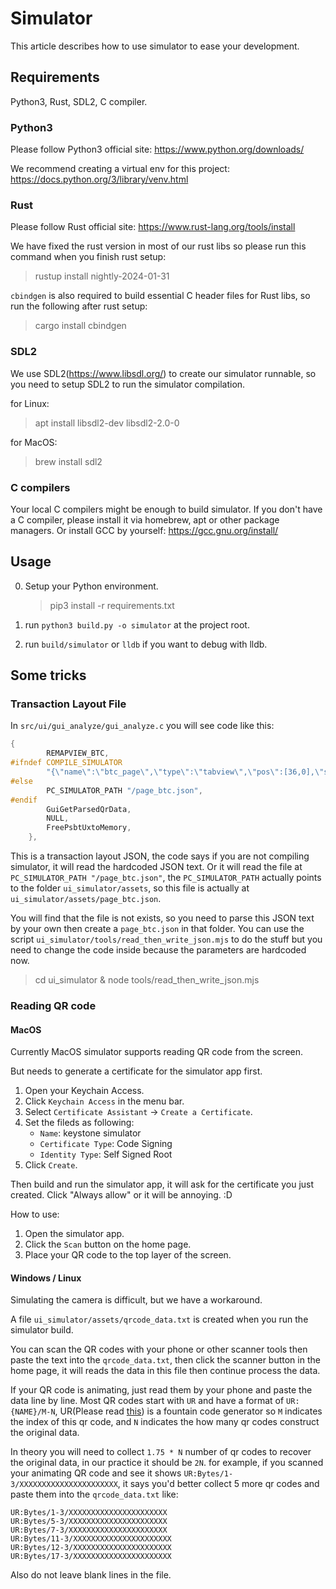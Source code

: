 # Simulator
This article describes how to use simulator to ease your development.

## Requirements
Python3, Rust, SDL2, C compiler.

### Python3
Please follow Python3 official site: https://www.python.org/downloads/

We recommend creating a virtual env for this project: https://docs.python.org/3/library/venv.html

### Rust
Please follow Rust official site: https://www.rust-lang.org/tools/install

We have fixed the rust version in most of our rust libs so please run this command when you finish rust setup: 
> rustup install nightly-2024-01-31

`cbindgen` is also required to build essential C header files for Rust libs, so run the following after rust setup: 
> cargo install cbindgen

### SDL2
We use SDL2(https://www.libsdl.org/) to create our simulator runnable, so you need to setup SDL2 to run the simulator compilation.

for Linux:
> apt install libsdl2-dev libsdl2-2.0-0

for MacOS:
> brew install sdl2

### C compilers
Your local C compilers might be enough to build simulator. If you don't have a C compiler, please install it via homebrew, apt or other package managers. Or install GCC by yourself: https://gcc.gnu.org/install/

## Usage
0. Setup your Python environment.
    > pip3 install -r requirements.txt

1. run `python3 build.py -o simulator` at the project root.

2. run `build/simulator` or `lldb` if you want to debug with lldb.

## Some tricks

### Transaction Layout File
In `src/ui/gui_analyze/gui_analyze.c` you will see code like this:
```C
{
        REMAPVIEW_BTC,
#ifndef COMPILE_SIMULATOR
        "{\"name\":\"btc_page\",\"type\":\"tabview\",\"pos\":[36,0],\"size\":[408,774],\"bg_color\":0,\"border_width\":0,\"children\":[{\"type\":\"tabview_child\",\"index\":1,\"tab_name\":\"Overview\",\"text_color\":16777215,\"font\":\"openSansEnIllustrate\",\"children\":[{\"type\":\"custom_container\",\"bg_color\":0,\"bg_opa\":0,\"pos\":[0,12],\"custom_show_func\":\"GuiBtcTxOverview\"}]},{\"type\":\"tabview_child\",\"index\":2,\"tab_name\":\"Details\",\"text_color\":16777215,\"font\":\"openSansEnIllustrate\",\"children\":[{\"type\":\"custom_container\",\"bg_color\":0,\"bg_opa\":0,\"pos\":[0,12],\"custom_show_func\":\"GuiBtcTxDetail\"}]}]}",
#else
        PC_SIMULATOR_PATH "/page_btc.json",
#endif
        GuiGetParsedQrData,
        NULL,
        FreePsbtUxtoMemory,
    },
```

This is a transaction layout JSON, the code says if you are not compiling simulator, it will read the hardcoded JSON text. Or it will read the file at `PC_SIMULATOR_PATH "/page_btc.json"`, the `PC_SIMULATOR_PATH` actually points to the folder `ui_simulator/assets`, so this file is actually at `ui_simulator/assets/page_btc.json`.

You will find that the file is not exists, so you need to parse this JSON text by your own then create a `page_btc.json` in that folder. You can use the script `ui_simulator/tools/read_then_write_json.mjs` to do the stuff but you need to change the code inside because the parameters are hardcoded now. 
> cd ui_simulator & node tools/read_then_write_json.mjs

### Reading QR code

#### MacOS
Currently MacOS simulator supports reading QR code from the screen. 

But needs to generate a certificate for the simulator app first.

1. Open your Keychain Access.
2. Click `Keychain Access` in the menu bar.
3. Select `Certificate Assistant` -> `Create a Certificate`.
4. Set the fileds as following:
    - `Name`: keystone simulator
    - `Certificate Type`: Code Signing
    - `Identity Type`: Self Signed Root
5. Click `Create`.

Then build and run the simulator app, it will ask for the certificate you just created. Click "Always allow" or it will be annoying. :D

How to use: 
1. Open the simulator app.
2. Click the `Scan` button on the home page.
3. Place your QR code to the top layer of the screen.

#### Windows / Linux
Simulating the camera is difficult, but we have a workaround.

A file `ui_simulator/assets/qrcode_data.txt` is created when you run the simulator build.

You can scan the QR codes with your phone or other scanner tools then paste the text into the `qrcode_data.txt`, then click the scanner button in the home page, it will reads the data in this file then continue process the data.

If your QR code is animating, just read them by your phone and paste the data line by line. Most QR codes start with `UR` and have a format of `UR:{NAME}/M-N`, UR(Please read [this](https://github.com/BlockchainCommons/Research/blob/master/papers/bcr-2020-005-ur.md)) is a fountain code generator so `M` indicates the index of this qr code, and `N` indicates the how many qr codes construct the original data.

In theory you will need to collect `1.75 * N` number of qr codes to recover the original data, in our practice it should be `2N`. for example, if you scanned your animating QR code and see it shows `UR:Bytes/1-3/XXXXXXXXXXXXXXXXXXXXXX`, it says you'd better collect 5 more qr codes and paste them into the `qrcode_data.txt` like:

```
UR:Bytes/1-3/XXXXXXXXXXXXXXXXXXXXXX
UR:Bytes/5-3/XXXXXXXXXXXXXXXXXXXXXX
UR:Bytes/7-3/XXXXXXXXXXXXXXXXXXXXXX
UR:Bytes/11-3/XXXXXXXXXXXXXXXXXXXXXX
UR:Bytes/12-3/XXXXXXXXXXXXXXXXXXXXXX
UR:Bytes/17-3/XXXXXXXXXXXXXXXXXXXXXX
```

Also do not leave blank lines in the file.